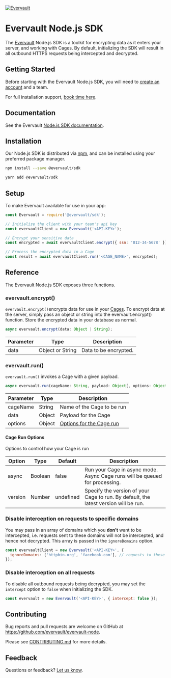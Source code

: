[![Evervault](https://evervault.com/evervault.svg)](https://evervault.com/)

# Evervault Node.js SDK

The [Evervault](https://evervault.com) Node.js SDK is a toolkit for encrypting data as it enters your server, and working with Cages. By default, initializing the SDK will result in all outbound HTTPS requests being intercepted and decrypted.

## Getting Started

Before starting with the Evervault Node.js SDK, you will need to [create an account](https://app.evervault.com/register) and a team.

For full installation support, [book time here](https://calendly.com/evervault/cages-onboarding).

## Documentation

See the Evervault [Node.js SDK documentation](https://docs.evervault.com/sdk/nodejs).

## Installation

Our Node.js SDK is distributed via [npm](https://www.npmjs.com/package/@evervault/sdk), and can be installed using your preferred package manager.

```sh
npm install --save @evervault/sdk

yarn add @evervault/sdk
```

## Setup

To make Evervault available for use in your app:

```js
const Evervault = require('@evervault/sdk');

// Initialize the client with your team's api key
const evervaultClient = new Evervault('<API-KEY>');

// Encrypt your sensitive data
const encrypted = await evervaultClient.encrypt({ ssn: '012-34-5678' });

// Process the encrypted data in a Cage
const result = await evervaultClient.run('<CAGE_NAME>', encrypted);
```

## Reference

The Evervault Node.js SDK exposes three functions.

### evervault.encrypt()

`evervault.encrypt()`encrypts data for use in your [Cages](https://docs.evervault.com/tutorial). To encrypt data at the server, simply pass an object or string into the evervault.encrypt() function. Store the encrypted data in your database as normal.

```javascript
async evervault.encrypt(data: Object | String);
```

| Parameter | Type             | Description           |
| --------- | ---------------- | --------------------- |
| data      | Object or String | Data to be encrypted. |

### evervault.run()

`evervault.run()` invokes a Cage with a given payload.

```javascript
async evervault.run(cageName: String, payload: Object[, options: Object]);
```

| Parameter | Type   | Description                                   |
| --------- | ------ | --------------------------------------------- |
| cageName  | String | Name of the Cage to be run                    |
| data      | Object | Payload for the Cage                          |
| options   | Object | [Options for the Cage run](#Cage-Run-Options) |

#### Cage Run Options

Options to control how your Cage is run

| Option  | Type    | Default   | Description                                                                          |
| ------- | ------- | --------- | ------------------------------------------------------------------------------------ |
| async   | Boolean | false     | Run your Cage in async mode. Async Cage runs will be queued for processing.          |
| version | Number  | undefined | Specify the version of your Cage to run. By default, the latest version will be run. |

### Disable interception on requests to specific domains

You may pass in an array of domains which you **don’t** want to be intercepted, i.e. requests sent to these domains will not be intercepted, and hence not decrypted. This array is passed in the `ignoreDomains` option.

```javascript
const evervaultClient = new Evervault('<API-KEY>', {
  ignoreDomains: ['httpbin.org', 'facebook.com'], // requests to these domains will not be sent thorough Relay
});
```

### Disable interception on all requests

To disable all outbound requests being decrypted, you may set the `intercept` option to `false` when initializing the SDK.

```javascript
const evervault = new Evervault('<API-KEY>', { intercept: false });
```

## Contributing

Bug reports and pull requests are welcome on GitHub at https://github.com/evervault/evervault-node.

Please see [CONTRIBUTING.md](./CONTRIBUTING.md) for more details.

## Feedback

Questions or feedback? [Let us know](mailto:support@evervault.com).
